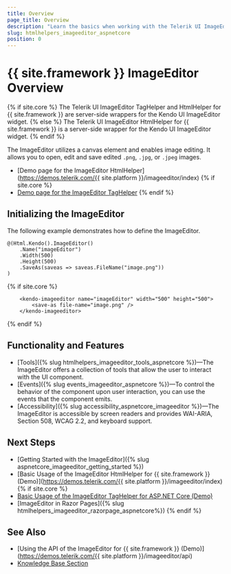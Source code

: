 ```yaml
---
title: Overview
page_title: Overview
description: "Learn the basics when working with the Telerik UI ImageEditor component for {{ site.framework }}."
slug: htmlhelpers_imageeditor_aspnetcore
position: 0
---
```


# {{ site.framework }} ImageEditor Overview

{% if site.core %}
The Telerik UI ImageEditor TagHelper and HtmlHelper for {{ site.framework }} are server-side wrappers for the Kendo UI ImageEditor widget.
{% else %}
The Telerik UI ImageEditor HtmlHelper for {{ site.framework }} is a server-side wrapper for the Kendo UI ImageEditor widget.
{% endif %}

The ImageEditor utilizes a canvas element and enables image editing. It allows you to open, edit and save edited `.png`, `.jpg`, or `.jpeg` images.

* [Demo page for the ImageEditor HtmlHelper](https://demos.telerik.com/{{ site.platform }}/imageeditor/index)
{% if site.core %}
* [Demo page for the ImageEditor TagHelper](https://demos.telerik.com/aspnet-core/imageeditor/index)
{% endif %}

## Initializing the ImageEditor

The following example demonstrates how to define the ImageEditor.

```HtmlHelper
@(Html.Kendo().ImageEditor()
    .Name("imageEditor")
    .Width(500)
    .Height(500)
    .SaveAs(saveas => saveas.FileName("image.png"))
)
```
{% if site.core %}
```TagHelper
    <kendo-imageeditor name="imageEditor" width="500" height="500">
        <save-as file-name="image.png" />
    </kendo-imageeditor>
```
{% endif %}

## Functionality and Features

* [Tools]({% slug htmlhelpers_imageeditor_tools_aspnetcore %})—The ImageEditor offers a collection of tools that allow the user to interact with the UI component.
* [Events]({% slug events_imageeditor_aspnetcore %})—To control the behavior of the component upon user interaction, you can use the events that the component emits.
* [Accessibility]({% slug accessibility_aspnetcore_imageeditor %})—The ImageEditor is accessible by screen readers and provides WAI-ARIA, Section 508, WCAG 2.2, and keyboard support.

## Next Steps

* [Getting Started with the ImageEditor]({% slug aspnetcore_imageeditor_getting_started %})
* [Basic Usage of the ImageEditor HtmlHelper for {{ site.framework }} (Demo)](https://demos.telerik.com/{{ site.platform }}/imageeditor/index)
{% if site.core %}
* [Basic Usage of the ImageEditor TagHelper for ASP.NET Core (Demo)](https://demos.telerik.com/aspnet-core/imageeditor/tag-helper)
* [ImageEditor in Razor Pages]({% slug htmlhelpers_imageeditor_razorpage_aspnetcore%})
{% endif %}

## See Also
* [Using the API of the ImageEditor for {{ site.framework }} (Demo)](https://demos.telerik.com/{{ site.platform }}/imageeditor/api)
* [Knowledge Base Section](/knowledge-base)

